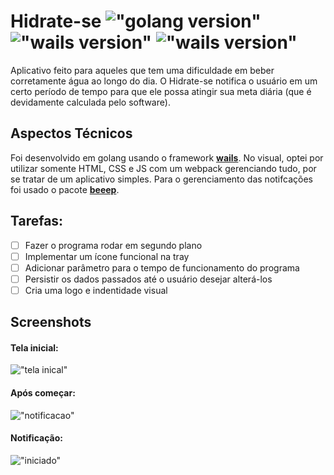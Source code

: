 # Hidrate-se !["golang version"](https://img.shields.io/badge/golang-v1.15.6-green) !["wails version"](https://img.shields.io/badge/wails-v1.10.1-blue) !["wails version"](https://img.shields.io/badge/status-developing-red)

Aplicativo feito para aqueles que tem uma dificuldade em beber corretamente água ao longo do dia. O Hidrate-se notifica o usuário em um certo período de tempo para que ele possa atingir sua meta diária (que é devidamente calculada pelo software). 

## Aspectos Técnicos

Foi desenvolvido em golang usando o framework [__wails__](https://github.com/wailsapp/wails). No visual, optei por utilizar somente HTML, CSS e JS com um webpack gerenciando tudo, por se tratar de um aplicativo simples. Para o gerenciamento das notifcações foi usado o pacote [__beeep__](https://github.com/gen2brain/beeep). 

## Tarefas:
- [ ] Fazer o programa rodar em segundo plano
- [ ] Implementar um ícone funcional na tray
- [ ] Adicionar parâmetro para o tempo de funcionamento do programa
- [ ] Persistir os dados passados até o usuário desejar alterá-los
- [ ] Cria uma logo e indentidade visual

## Screenshots

#### Tela inicial:
!["tela inical"](https://i.ibb.co/zP0rNVX/hidrate-se1.png)
#### Após começar:
!["notificacao"](https://i.ibb.co/F7H3MGk/hidrate-se3.png)
#### Notificação:
!["iniciado"](https://i.ibb.co/ZHL64Sk/hidrate-se2.png)
